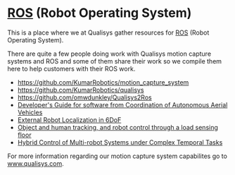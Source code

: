 # [ROS](www.ros.org) (Robot Operating System)

This is a place where we at Qualisys gather resources for [ROS](www.ros.org) (Robot Operating System).

There are quite a few people doing work with Qualisys motion capture systems and ROS and some of them share their work so we compile them here to help customers with their ROS work.

* https://github.com/KumarRobotics/motion_capture_system
* https://github.com/KumarRobotics/qualisys
* https://github.com/omwdunkley/Qualisys2Ros
* [Developer's Guide for software from Coordination of Autonomous Aerial Vehicles](https://github.com/qualisys/ROS/blob/master/Developer's%20Guide%20for%20software%20from%20Coordination%20of%20Autonomous%20Aerial%20Vehicles.pdf)
* [External Robot Localization in 6DoF](https://github.com/qualisys/ROS/blob/master/External%20Robot%20Localization%20in%206DoF.pdf)
* [Object and human tracking, and robot control through a load sensing floor](https://github.com/qualisys/ROS/blob/master/Objectandhumantrackingandrobotcontrolthroughaloadsensingfloor.pdf)
* [Hybrid Control of Multi-robot Systems under Complex Temporal Tasks](https://github.com/qualisys/ROS/blob/master/HybridControlofMultirobotSystems.pdf)

For more information regarding our motion capture system capabilites go to www.qualisys.com.
